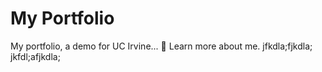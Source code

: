 # My Portfolio
My portfolio, a demo for UC Irvine... 🥳
Learn more about me.
jfkdla;fjkdla;
jkfdl;afjkdla;